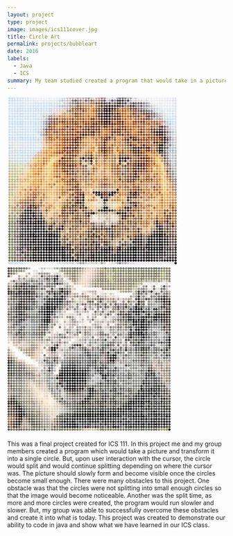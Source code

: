```yaml
---
layout: project
type: project
image: images/ics111cover.jpg
title: Circle Art
permalink: projects/bubbleart
date: 2016
labels:
  - Java
  - ICS
summary: My team studied created a program that would take in a picture and transform it into a circle where it would ultimatly revil the picture in the end after multiple splits of the circle. 
---
```


<img class="ui medium right floated rounded image" src="../images/ics111lion.jpg">
<img class="ui medium right floated rounded image" src="../images/ics111koala.jpg">
</div>







This was a final project created for ICS 111. In this project me and my group members created a program which would take a picture and transform it into a single circle. But, upon user interaction with the cursor, the circle would split and would continue splitting depending on where the cursor was. The picture should slowly form and become visible once the circles become small enough. There were many obstacles to this project. One obstacle was that the circles were not splitting into small enough circles so that the image would become noticeable. Another was the split time, as more and more circles were created, the program would run slowler and slower. But, my group was able to successfully overcome these obstacles and create it into what is today. This project was created to demonstrate our ability to code in java and show what we have learned in our ICS class. 

